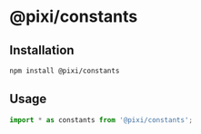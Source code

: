 # @pixi/constants

## Installation

```bash
npm install @pixi/constants
```

## Usage

```js
import * as constants from '@pixi/constants';
```
